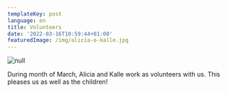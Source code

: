 ```yaml
---
templateKey: post
language: en
title: Volunteers
date: '2022-03-16T10:59:44+01:00'
featuredImage: /img/alicia-o-kalle.jpg
---
```

![null](/img/alicia-o-kalle.jpg)

During month of March, Alicia and Kalle work as volunteers with us. This pleases us as well as the children!
